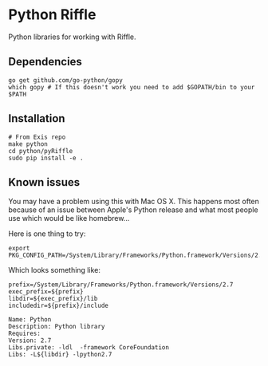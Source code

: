 # Python Riffle

Python libraries for working with Riffle. 


## Dependencies
```
go get github.com/go-python/gopy
which gopy # If this doesn't work you need to add $GOPATH/bin to your $PATH
```

## Installation
```
# From Exis repo
make python
cd python/pyRiffle
sudo pip install -e .
```

## Known issues

You may have a problem using this with Mac OS X. This happens most often because of an issue
between Apple's Python release and what most people use which would be like homebrew...

Here is one thing to try:
```
export PKG_CONFIG_PATH=/System/Library/Frameworks/Python.framework/Versions/2.7/lib/pkgconfig
```

Which looks something like:
```
prefix=/System/Library/Frameworks/Python.framework/Versions/2.7
exec_prefix=${prefix}
libdir=${exec_prefix}/lib
includedir=${prefix}/include

Name: Python
Description: Python library
Requires:
Version: 2.7
Libs.private: -ldl  -framework CoreFoundation
Libs: -L${libdir} -lpython2.7
```
